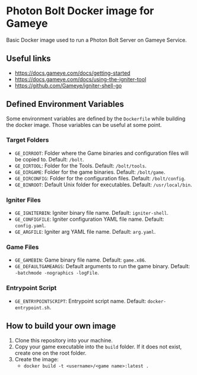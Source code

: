 # Photon Bolt Docker image for Gameye

Basic Docker image used to run a Photon Bolt Server on Gameye Service.

## Useful links

- <https://docs.gameye.com/docs/getting-started>
- <https://docs.gameye.com/docs/using-the-igniter-tool>
- <https://github.com/Gameye/igniter-shell-go>

## Defined Environment Variables

Some environment variables are defined by the `Dockerfile` while building the docker image.
Those variables can be useful at some point.

### Target Folders

- `GE_DIRROOT`: Folder where the Game binaries and configuration files will be copied to. Default: `/bolt`.
- `GE_DIRTOOL`: Folder for the Tools. Default: `/bolt/tools`.
- `GE_DIRGAME`: Folder for the game binaries. Default: `/bolt/game`.
- `GE_DIRCONFIG`: Folder for the configuration files. Default: `/bolt/config`.
- `GE_BINROOT`: Default Unix folder for executables. Default: `/usr/local/bin`.

### Igniter Files

- `GE_IGNITERBIN`: Igniter binary file name. Default: `igniter-shell`.
- `GE_CONFIGFILE`: Igniter configuration YAML file name. Default: `config.yaml`.
- `GE_ARGFILE`: Igniter arg YAML file name. Default: `arg.yaml`.

### Game Files

- `GE_GAMEBIN`: Game binary file name. Default: `game.x86`.
- `GE_DEFAULTGAMEARGS`: Default arguments to run the game binary. Default: `-batchmode -nographics -logFile`.

### Entrypoint Script

- `GE_ENTRYPOINTSCRIPT`: Entrypoint script name. Default: `docker-entrypoint.sh`.

## How to build your own image

1. Clone this repository into your machine.
2. Copy your game executable into the `build` folder. If it does not exist, create one on the root folder.
3. Create the image:
   - `docker build -t <username>/<game name>:latest .`